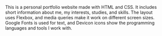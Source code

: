 This is a personal portfolio website made with HTML and CSS. It includes short information about me, my interests, studies, and skills. The layout uses Flexbox, and media queries make it work on different screen sizes. Google Fonts is used for text, and Devicon icons show the programming languages and tools I work with.
